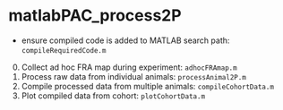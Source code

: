 # matlabPAC_process2P

- ensure compiled code is added to MATLAB search path:  `compileRequiredCode.m` 

0.  Collect ad hoc FRA map during experiment:   `adhocFRAmap.m`
1.  Process raw data from individual animals:   `processAnimal2P.m`
2.  Compile processed data from multiple animals:   `compileCohortData.m`
3.  Plot compiled data from cohort: `plotCohortData.m`